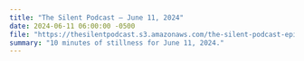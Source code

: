 ```yaml
---
title: "The Silent Podcast — June 11, 2024"
date: 2024-06-11 06:00:00 -0500
file: "https://thesilentpodcast.s3.amazonaws.com/the-silent-podcast-episode-track.mp3"
summary: "10 minutes of stillness for June 11, 2024."
---
```

